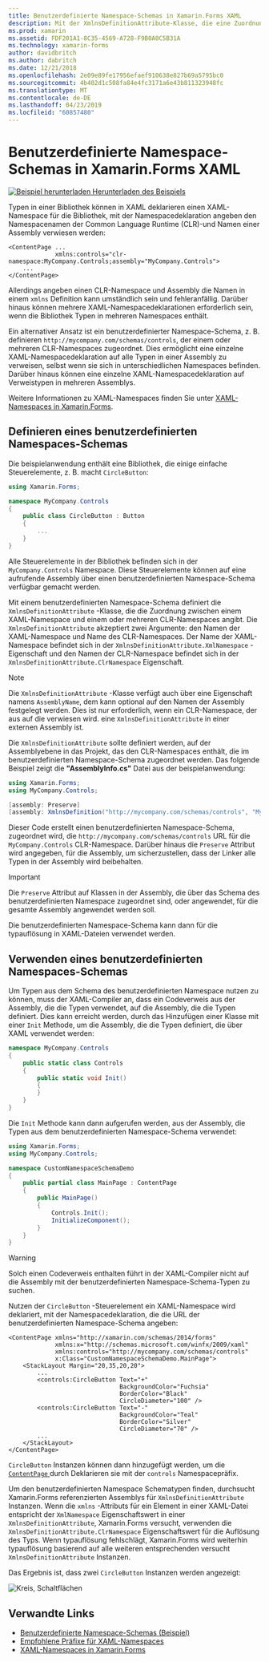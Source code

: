 ```yaml
---
title: Benutzerdefinierte Namespace-Schemas in Xamarin.Forms XAML
description: Mit der XmlnsDefinitionAttribute-Klasse, die eine Zuordnung zwischen einer benutzerdefinierten URL und einen oder mehrere CLR-Namespaces angibt, kann ein XAML-Schema benutzerdefinierten Namespace definiert werden. Das Schema des benutzerdefinierten Namespace können Sie dann in XAML-Namespace-Deklarationen verwendet werden.
ms.prod: xamarin
ms.assetid: FDF201A1-8C35-4569-A728-F9B0A0C5B31A
ms.technology: xamarin-forms
author: davidbritch
ms.author: dabritch
ms.date: 12/21/2018
ms.openlocfilehash: 2e09e89fe17956efaef910638e827b69a5795bc0
ms.sourcegitcommit: 4b402d1c508fa84e4fc3171a6e43b811323948fc
ms.translationtype: MT
ms.contentlocale: de-DE
ms.lasthandoff: 04/23/2019
ms.locfileid: "60857480"
---
```

# <a name="xaml-custom-namespace-schemas-in-xamarinforms"></a>Benutzerdefinierte Namespace-Schemas in Xamarin.Forms XAML

[![Beispiel herunterladen](~/media/shared/download.png) Herunterladen des Beispiels](https://developer.xamarin.com/samples/xamarin-forms/XAML/CustomNamespaceSchemas/)

Typen in einer Bibliothek können in XAML deklarieren einen XAML-Namespace für die Bibliothek, mit der Namespacedeklaration angeben den Namespacenamen der Common Language Runtime (CLR)-und Namen einer Assembly verwiesen werden:

```xaml
<ContentPage ...
             xmlns:controls="clr-namespace:MyCompany.Controls;assembly="MyCompany.Controls">
    ...
</ContentPage>
```

Allerdings angeben einen CLR-Namespace und Assembly die Namen in einem `xmlns` Definition kann umständlich sein und fehleranfällig. Darüber hinaus können mehrere XAML-Namespacedeklarationen erforderlich sein, wenn die Bibliothek Typen in mehreren Namespaces enthält.

Ein alternativer Ansatz ist ein benutzerdefinierter Namespace-Schema, z. B. definieren `http://mycompany.com/schemas/controls`, der einem oder mehreren CLR-Namespaces zugeordnet. Dies ermöglicht eine einzelne XAML-Namespacedeklaration auf alle Typen in einer Assembly zu verweisen, selbst wenn sie sich in unterschiedlichen Namespaces befinden. Darüber hinaus können eine einzelne XAML-Namespacedeklaration auf Verweistypen in mehreren Assemblys.

Weitere Informationen zu XAML-Namespaces finden Sie unter [XAML-Namespaces in Xamarin.Forms](namespaces.md).

## <a name="defining-a-custom-namespace-schema"></a>Definieren eines benutzerdefinierten Namespaces-Schemas

Die beispielanwendung enthält eine Bibliothek, die einige einfache Steuerelemente, z. B. macht `CircleButton`:

```csharp
using Xamarin.Forms;

namespace MyCompany.Controls
{
    public class CircleButton : Button
    {
        ...
    }
}
```

Alle Steuerelemente in der Bibliothek befinden sich in der `MyCompany.Controls` Namespace. Diese Steuerelemente können auf eine aufrufende Assembly über einen benutzerdefinierten Namespace-Schema verfügbar gemacht werden.

Mit einem benutzerdefinierten Namespace-Schema definiert die `XmlnsDefinitionAttribute` -Klasse, die die Zuordnung zwischen einem XAML-Namespace und einem oder mehreren CLR-Namespaces angibt. Die `XmlnsDefinitionAttribute` akzeptiert zwei Argumente: den Namen der XAML-Namespace und Name des CLR-Namespaces. Der Name der XAML-Namespace befindet sich in der `XmlnsDefinitionAttribute.XmlNamespace` -Eigenschaft und den Namen der CLR-Namespace befindet sich in der `XmlnsDefinitionAttribute.ClrNamespace` Eigenschaft.

> [!NOTE]
> Die `XmlnsDefinitionAttribute` -Klasse verfügt auch über eine Eigenschaft namens `AssemblyName`, dem kann optional auf den Namen der Assembly festgelegt werden. Dies ist nur erforderlich, wenn ein CLR-Namespace, der aus auf die verwiesen wird. eine `XmlnsDefinitionAttribute` in einer externen Assembly ist.

Die `XmlnsDefinitionAttribute` sollte definiert werden, auf der Assemblyebene in das Projekt, das den CLR-Namespaces enthält, die im benutzerdefinierten Namespace-Schema zugeordnet werden. Das folgende Beispiel zeigt die **"AssemblyInfo.cs"** Datei aus der beispielanwendung:

```csharp
using Xamarin.Forms;
using MyCompany.Controls;

[assembly: Preserve]
[assembly: XmlnsDefinition("http://mycompany.com/schemas/controls", "MyCompany.Controls")]
```

Dieser Code erstellt einen benutzerdefinierten Namespace-Schema, zugeordnet wird, die `http://mycompany.com/schemas/controls` URL für die `MyCompany.Controls` CLR-Namespace. Darüber hinaus die `Preserve` Attribut wird angegeben, für die Assembly, um sicherzustellen, dass der Linker alle Typen in der Assembly wird beibehalten.

> [!IMPORTANT]
> Die `Preserve` Attribut auf Klassen in der Assembly, die über das Schema des benutzerdefinierten Namespace zugeordnet sind, oder angewendet, für die gesamte Assembly angewendet werden soll.

Die benutzerdefinierten Namespace-Schema kann dann für die typauflösung in XAML-Dateien verwendet werden.

## <a name="consuming-a-custom-namespace-schema"></a>Verwenden eines benutzerdefinierten Namespaces-Schemas

Um Typen aus dem Schema des benutzerdefinierten Namespace nutzen zu können, muss der XAML-Compiler an, dass ein Codeverweis aus der Assembly, die die Typen verwendet, auf die Assembly, die die Typen definiert. Dies kann erreicht werden, durch das Hinzufügen einer Klasse mit einer `Init` Methode, um die Assembly, die die Typen definiert, die über XAML verwendet werden:

```csharp
namespace MyCompany.Controls
{
    public static class Controls
    {
        public static void Init()
        {
        }
    }
}
```

Die `Init` Methode kann dann aufgerufen werden, aus der Assembly, die Typen aus dem benutzerdefinierten Namespace-Schema verwendet:

```csharp
using Xamarin.Forms;
using MyCompany.Controls;

namespace CustomNamespaceSchemaDemo
{
    public partial class MainPage : ContentPage
    {
        public MainPage()
        {
            Controls.Init();
            InitializeComponent();
        }
    }
}
```

> [!WARNING]
> Solch einen Codeverweis enthalten führt in der XAML-Compiler nicht auf die Assembly mit der benutzerdefinierten Namespace-Schema-Typen zu suchen.

Nutzen der `CircleButton` -Steuerelement ein XAML-Namespace wird deklariert, mit der Namespacedeklaration, die die URL der benutzerdefinierten Namespace-Schema angeben:

```xaml
<ContentPage xmlns="http://xamarin.com/schemas/2014/forms"
             xmlns:x="http://schemas.microsoft.com/winfx/2009/xaml"
             xmlns:controls="http://mycompany.com/schemas/controls"
             x:Class="CustomNamespaceSchemaDemo.MainPage">
    <StackLayout Margin="20,35,20,20">
        ...
        <controls:CircleButton Text="+"
                               BackgroundColor="Fuchsia"
                               BorderColor="Black"
                               CircleDiameter="100" />
        <controls:CircleButton Text="-"
                               BackgroundColor="Teal"
                               BorderColor="Silver"
                               CircleDiameter="70" />
        ...
    </StackLayout>
</ContentPage>
```

`CircleButton` Instanzen können dann hinzugefügt werden, um die [ `ContentPage` ](xref:Xamarin.Forms.ContentPage) durch Deklarieren sie mit der `controls` Namespacepräfix.

Um den benutzerdefinierten Namespace Schematypen finden, durchsucht Xamarin.Forms referenzierten Assemblys für `XmlnsDefinitionAttribute` Instanzen. Wenn die `xmlns` -Attributs für ein Element in einer XAML-Datei entspricht der `XmlNamespace` Eigenschaftswert in einer `XmlnsDefinitionAttribute`, Xamarin.Forms versucht, verwenden die `XmlnsDefinitionAttribute.ClrNamespace` Eigenschaftswert für die Auflösung des Typs. Wenn typauflösung fehlschlägt, Xamarin.Forms wird weiterhin typauflösung basierend auf alle weiteren entsprechenden versucht `XmlnsDefinitionAttribute` Instanzen.

Das Ergebnis ist, dass zwei `CircleButton` Instanzen werden angezeigt:

![Kreis, Schaltflächen](custom-namespace-schemas-images/circle-buttons.png "Kreis von Schaltflächen")

## <a name="related-links"></a>Verwandte Links

- [Benutzerdefinierte Namespace-Schemas (Beispiel)](https://developer.xamarin.com/samples/xamarin-forms/XAML/CustomNamespaceSchemas/)
- [Empfohlene Präfixe für XAML-Namespaces](custom-prefix.md)
- [XAML-Namespaces in Xamarin.Forms](namespaces.md)
